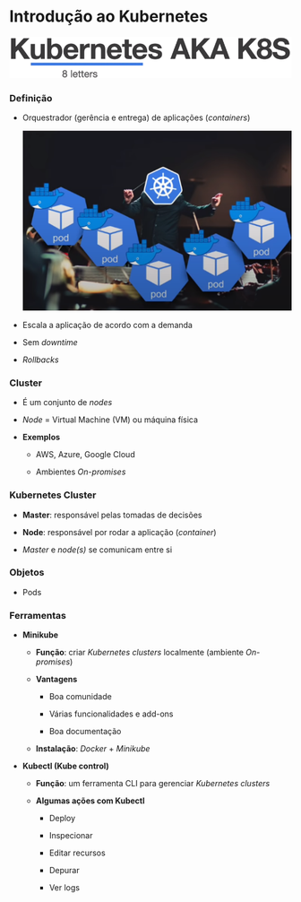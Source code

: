 # Introdução ao Kubernetes

![](./assets/kubernetes-aka-k8s.png)

### Definição

* Orquestrador (gerência e entrega) de aplicações (*containers*)

  ![](./assets/representacao-orquestrador-de-containers.png)

* Escala a aplicação de acordo com a demanda

* Sem *downtime*

* *Rollbacks*

### Cluster

* É um conjunto de *nodes*

* *Node* = Virtual Machine (VM) ou máquina física

* **Exemplos**

  * AWS, Azure, Google Cloud

  * Ambientes *On-promises*

### Kubernetes Cluster

* **Master**: responsável pelas tomadas de decisões

* **Node**: responsável por rodar a aplicação (*container*)

* *Master* e *node(s)* se comunicam entre si

### Objetos

* Pods

### Ferramentas

* **Minikube**

  * **Função**: criar *Kubernetes clusters* localmente (ambiente *On-promises*)

  * **Vantagens**

    * Boa comunidade

    * Várias funcionalidades e add-ons

    * Boa documentação

  * **Instalação**: *Docker* + *Minikube*

* **Kubectl (Kube control)**

  * **Função**: um ferramenta CLI para gerenciar *Kubernetes clusters*

  * **Algumas ações com Kubectl**

    * Deploy

    * Inspecionar

    * Editar recursos

    * Depurar

    * Ver logs

